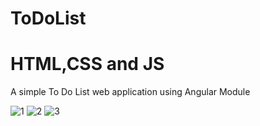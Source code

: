 # ToDoList
# HTML,CSS and JS
A simple To Do List web application using Angular Module

![1](https://user-images.githubusercontent.com/101400043/163282186-3594f69d-4a4b-450e-9522-70f03bbae25a.PNG)
![2](https://user-images.githubusercontent.com/101400043/163282199-5668a433-cd4c-4485-a77f-887543906756.PNG)
![3](https://user-images.githubusercontent.com/101400043/163282207-f7450a52-5b0d-4dc9-82ea-c7816d9f24df.PNG)
